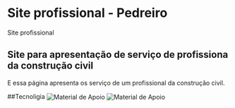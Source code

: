 # Site profissional - Pedreiro
 Site profissional
 
 ## Site para apresentação de serviço de profissiona da construção civil
 E essa página apresenta os serviço de um profissional da construção civil.
 
 ##Tecnoligia 
 <img align="center" alt="Material de Apoio" src="https://img.shields.io/badge/HTML-33E7E8?style=for-the-badge">
 <img align="center" alt="Material de Apoio" src="https://img.shields.io/badge/CSS-33E7E8?style=for-the-badge">
